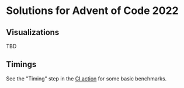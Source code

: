 # Solutions for Advent of Code 2022

## Visualizations

TBD

## Timings

See the "Timing" step in the [CI action](https://github.com/dimo414/advent-2022/actions)
for some basic benchmarks.
